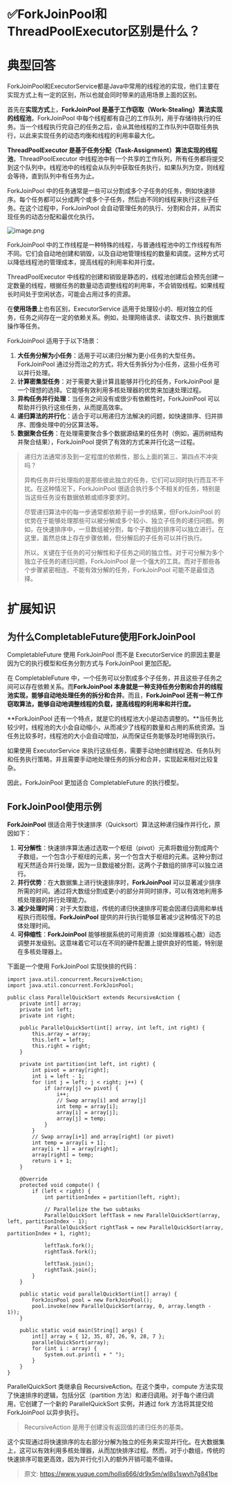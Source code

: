 # ✅ForkJoinPool和ThreadPoolExecutor区别是什么？


# 典型回答

ForkJoinPool和ExecutorService都是Java中常用的线程池的实现，他们主要在实现方式上有一定的区别，所以也就会同时带来的适用场景上面的区别。

首先在**实现方式**上，**ForkJoinPool 是基于工作窃取（Work-Stealing）算法实现的线程池**，ForkJoinPool 中每个线程都有自己的工作队列，用于存储待执行的任务。当一个线程执行完自己的任务之后，会从其他线程的工作队列中窃取任务执行，以此来实现任务的动态均衡和线程的利用率最大化。

**ThreadPoolExecutor 是基于任务分配（Task-Assignment）算法实现的线程池**，ThreadPoolExecutor 中线程池中有一个共享的工作队列，所有任务都将提交到这个队列中。线程池中的线程会从队列中获取任务执行，如果队列为空，则线程会等待，直到队列中有任务为止。

ForkJoinPool 中的任务通常是一些可以分割成多个子任务的任务，例如快速排序。每个任务都可以分成两个或多个子任务，然后由不同的线程来执行这些子任务。在这个过程中，ForkJoinPool 会自动管理任务的执行、分割和合并，从而实现任务的动态分配和最优化执行。

![image.png](./img/5Or1Yu8OcZykIZ37/1703309008970-55dbd865-15ab-4e24-bf11-1babe97ad112-467233.png)

ForkJoinPool 中的工作线程是一种特殊的线程，与普通线程池中的工作线程有所不同。它们会自动地创建和销毁，以及自动地管理线程的数量和调度。这种方式可以降低线程池的管理成本，提高线程的利用率和并行度。

ThreadPoolExecutor 中线程的创建和销毁是静态的，线程池创建后会预先创建一定数量的线程，根据任务的数量动态调整线程的利用率，不会销毁线程。如果线程长时间处于空闲状态，可能会占用过多的资源。

在**使用场景**上也有区别，ExecutorService 适用于处理较小的、相对独立的任务，任务之间存在一定的依赖关系。例如，处理网络请求、读取文件、执行数据库操作等任务。

ForkJoinPool 适用于于以下场景：

1. **大任务分解为小任务**：适用于可以递归分解为更小任务的大型任务。ForkJoinPool 通过分而治之的方式，将大任务拆分为小任务，这些小任务可以并行处理。
2. **计算密集型任务**：对于需要大量计算且能够并行化的任务，ForkJoinPool 是一个理想的选择。它能够有效利用多核处理器的优势来加速处理过程。
3. **异构任务并行处理**：当任务之间没有或很少有依赖性时，ForkJoinPool 可以帮助并行执行这些任务，从而提高效率。
4. **递归算法的并行化**：适合于可以用递归方法解决的问题，如快速排序、归并排序、图像处理中的分区算法等。
5. **数据聚合任务**：在处理需要聚合多个数据源结果的任务时（例如，遍历树结构并聚合结果），ForkJoinPool 提供了有效的方式来并行化这一过程。

> 递归方法通常涉及到一定程度的依赖性，那么上面的第三、第四点不冲突吗？
> 
> 异构任务并行处理指的是那些彼此独立的任务，它们可以同时执行而互不干扰。在这种情况下，ForkJoinPool 很适合执行多个不相关的任务，特别是当这些任务没有数据依赖或顺序要求时。
> 
> 尽管递归算法中的每一步通常都依赖于前一步的结果，但ForkJoinPool 的优势在于能够处理那些可以被分解成多个较小、独立子任务的递归问题。例如，在快速排序中，一旦数组被分割，每个子数组的排序可以独立进行。在这里，虽然总体上存在步骤依赖，但分解后的子任务可以并行执行。
> 
> 所以，关键在于任务的可分解性和子任务之间的独立性。对于可分解为多个独立子任务的递归问题，ForkJoinPool 是一个强大的工具。而对于那些各个步骤紧密相连、不能有效分解的任务，ForkJoinPool 可能不是最佳选择。



# 扩展知识


## 为什么CompletableFuture使用ForkJoinPool

CompletableFuture 使用 ForkJoinPool 而不是 ExecutorService 的原因主要是因为它的执行模型和任务分割方式与 ForkJoinPool 更加匹配。

在 CompletableFuture 中，一个任务可以分割成多个子任务，并且这些子任务之间可以存在依赖关系。而**ForkJoinPool 本身就是一种支持任务分割和合并的线程池实现，能够自动地处理任务的拆分和合并**。而且，**ForkJoinPool 还有一种工作窃取算法，能够自动地调整线程的负载，提高线程的利用率和并行度。**

**ForkJoinPool 还有一个特点，就是它的线程池大小是动态调整的。**当任务比较少时，线程池的大小会自动缩小，从而减少了线程的数量和占用的系统资源。当任务比较多时，线程池的大小会自动增加，从而保证任务能够及时地得到执行。

如果使用 ExecutorService 来执行这些任务，需要手动地创建线程池、任务队列和任务执行策略，并且需要手动地处理任务的拆分和合并，实现起来相对比较复杂。

因此，ForkJoinPool 更加适合 CompletableFuture 的执行模型。


## ForkJoinPool使用示例

**ForkJoinPool** 很适合用于快速排序（Quicksort）算法这种递归操作并行化，原因如下：

1. **可分解性**：快速排序算法通过选取一个枢纽（pivot）元素将数组分割成两个子数组，一个包含小于枢纽的元素，另一个包含大于枢纽的元素。这种分割过程天然适合并行处理，因为一旦数组被分割，这两个子数组的排序可以独立进行。
2. **并行优势**：在大数据集上进行快速排序时，**ForkJoinPool** 可以显著减少排序所需的时间。通过将大数组分割成更小的部分并同时排序，可以有效地利用多核处理器的并行处理能力。
3. **减少处理时间**：对于大型数组，传统的递归快速排序可能会因递归调用和单线程执行而较慢。**ForkJoinPool** 提供的并行执行能够显著减少这种情况下的总体处理时间。
4. **可伸缩性**：**ForkJoinPool** 能够根据系统的可用资源（如处理器核心数）动态调整并发级别。这意味着它可以在不同的硬件配置上提供良好的性能，特别是在多核处理器上。

下面是一个使用 ForkJoinPool 实现快排的代码：

```
import java.util.concurrent.RecursiveAction;
import java.util.concurrent.ForkJoinPool;

public class ParallelQuickSort extends RecursiveAction {
    private int[] array;
    private int left;
    private int right;

    public ParallelQuickSort(int[] array, int left, int right) {
        this.array = array;
        this.left = left;
        this.right = right;
    }

    private int partition(int left, int right) {
        int pivot = array[right];
        int i = left - 1;
        for (int j = left; j < right; j++) {
            if (array[j] <= pivot) {
                i++;
                // Swap array[i] and array[j]
                int temp = array[i];
                array[i] = array[j];
                array[j] = temp;
            }
        }
        // Swap array[i+1] and array[right] (or pivot)
        int temp = array[i + 1];
        array[i + 1] = array[right];
        array[right] = temp;
        return i + 1;
    }

    @Override
    protected void compute() {
        if (left < right) {
            int partitionIndex = partition(left, right);

            // Parallelize the two subtasks
            ParallelQuickSort leftTask = new ParallelQuickSort(array, left, partitionIndex - 1);
            ParallelQuickSort rightTask = new ParallelQuickSort(array, partitionIndex + 1, right);

            leftTask.fork();
            rightTask.fork();
            
            leftTask.join();
            rightTask.join();
        }
    }

    public static void parallelQuickSort(int[] array) {
        ForkJoinPool pool = new ForkJoinPool();
        pool.invoke(new ParallelQuickSort(array, 0, array.length - 1));
    }

    public static void main(String[] args) {
        int[] array = { 12, 35, 87, 26, 9, 28, 7 };
        parallelQuickSort(array);
        for (int i : array) {
            System.out.print(i + " ");
        }
    }
}

```



ParallelQuickSort 类继承自 RecursiveAction。在这个类中，compute 方法实现了快速排序的逻辑，包括分区（partition 方法）和递归调用。对于每个递归调用，它创建了一个新的 ParallelQuickSort 实例，并通过 fork 方法将其提交给 ForkJoinPool 以异步执行。

> RecursiveAction 是用于创建没有返回值的递归任务的基类。


这个实现通过将快速排序的左右部分分解为独立的任务来实现并行化。在大数据集上，这可以有效利用多核处理器，从而加快排序过程。然而，对于小数组，传统的快速排序可能更高效，因为并行化引入的额外开销可能不值得。


> 原文: <https://www.yuque.com/hollis666/dr9x5m/wl8s1swvh7g841be>